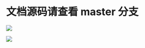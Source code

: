 # 文档源码请查看 master 分支

[![](https://github.com/khs1994-website/phpunit-docs.us-en/workflows/Sync/badge.svg)](https://github.com/khs1994-website/phpunit-docs.us-en/tree/master)

[![](https://github.com/khs1994-website/phpunit-docs.us-en/workflows/GitBook/badge.svg)](https://github.com/khs1994-website/phpunit-docs.us-en/tree/master)
